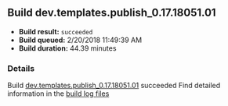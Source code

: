 ## Build dev.templates.publish_0.17.18051.01
- **Build result:** `succeeded`
- **Build queued:** 2/20/2018 11:49:39 AM
- **Build duration:** 44.39 minutes
### Details
Build [dev.templates.publish_0.17.18051.01](https://winappstudio.visualstudio.com/web/build.aspx?pcguid=a4ef43be-68ce-4195-a619-079b4d9834c2&builduri=vstfs%3a%2f%2f%2fBuild%2fBuild%2f25065) succeeded
Find detailed information in the [build log files](https://uwpctdiags.blob.core.windows.net/buildlogs/dev.templates.publish_0.17.18051.01_logs.zip)
